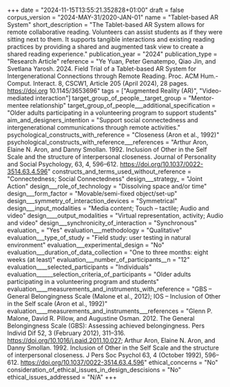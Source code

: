 +++
date = "2024-11-15T13:55:21.352828+01:00"
draft = false
corpus_version = "2024-MAY-31/2020-JAN-01"
name = "Tablet-based AR System"
short_description = "The Tablet-based AR System allows for remote collaborative reading. Volunteers can assist students as if they were sitting next to them. It supports tangible interactions and existing reading practices by providing a shared and augmented task view to create a shared reading experience."
publication_year = "2024"
publication_type = "Research Article"
reference = "Ye Yuan, Peter Genatempo, Qiao Jin, and Svetlana Yarosh. 2024. Field Trial of a Tablet-based AR System for Intergenerational Connections through Remote Reading. Proc. ACM Hum.-Comput. Interact. 8, CSCW1, Article 205 (April 2024), 28 pages. https://doi.org 10.1145/3653696"
tags = ["Augmented Reality (AR)", "Video-mediated interaction"]
target_group_of_people__target_group = "Mentor-mentee relationship"
target_group_of_people___additional_specification = "Older adults participating in a volunteering program to support students"
aim_and_designers_intention = "Support social connectedness and intergenerational communications through remote activities."
psychological_constructs_with_reference = "Closeness (Aron et al., 1992)"
psychological_constructs_with_reference___references = "Arthur Aron, Elaine N. Aron, and Danny Smollan. 1992. Inclusion of Other in the Self Scale and the structure of interpersonal closeness. Journal of Personality and Social Psychology, 63, 4, 596–612. https://doi.org/10.1037/0022-3514.63.4.596"
constructs_and_terms_used_without_reference = "Connectedness; Social Connectedness"
design___strategy_ = "Joint Action"
design___role_of_technology = "Dissolving space and/or time"
design___form_factor = "Movable/semi-fixed object/set-up"
design___symmetry_of_interaction_devices = "Symmetrical"
design___input_modalities = "Media content; Touch – tactile; Audio and video"
design____output_modalities = "Virtual representation, activity; Audio and video"
design___synchronicity_of_interaction = "Synchronous"
evaluation_ = "Yes"
evaluation___methodology = "Qualitative"
evaluation___type_of_study = "Field study: user testing in natural environment"
evaluation___experimental_design = "No"
evaluation___duration_of_data_collection = "One to three months: eight weeks (at least)"
evaluation___number_of_participants__n = "12"
evaluation____selected_participants = "Individuals"
evaluation______selection_criteria_of_participants = "Older adults participating in a volunteering program and students"
evaluation____measurements_and_instruments_with_reference = "GBS – General Belongingness Scale (Malone et al., 2012); IOS – Inclusion of Other in the Self scale (Aron et al., 1992)"
evaluation____measurements_and_instruments___references = "Glenn P. Malone, David R. Pillow, and Augustine Osman. 2012. The General Belongingness Scale (GBS): Assessing achieved belongingness. Pers Individ Dif 52, 3 (February 2012), 311–316. https://doi.org/10.1016/j.paid.2011.10.027; Arthur Aron, Elaine N. Aron, and Danny Smollan. 1992. Inclusion of Other in the Self Scale and the structure of interpersonal closeness. J Pers Soc Psychol 63, 4 (October 1992), 596–612. https://doi.org/10.1037/0022-3514.63.4.596"
ethical_concerns = "No"
consideration_of_ethical_issues_in_design_descisions = "No"
ethical_issues_addressed = "N/A"
+++
